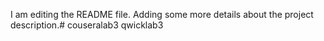 I am editing the README file. Adding some more details about the project description.# couseralab3
qwicklab3
